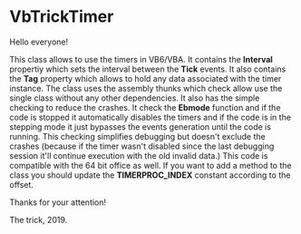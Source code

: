 # VbTrickTimer

Hello everyone!

This class allows to use the timers in VB6/VBA. It contains the **Interval** propertiy which sets the interval between the **Tick** events. It also contains the **Tag** property which allows to hold any data associated with the timer instance.
The class uses the assembly thunks which check allow use the single class without any other dependencies. It also has the simple checking to reduce the crashes. It check the **Ebmode** function and if the code is stopped it automatically disables the timers and if the code is in the stepping mode it just bypasses the events generation until the code is running. This checking simplifies debugging but doesn't exclude the crashes (because if the timer wasn't disabled since the last debugging session it'll continue execution with the old invalid data.) 
This code is compatible with the 64 bit office as well.
If you want to add a method to the class you should update the **TIMERPROC_INDEX** constant according to the offset.

Thanks for your attention!

The trick,
2019.
